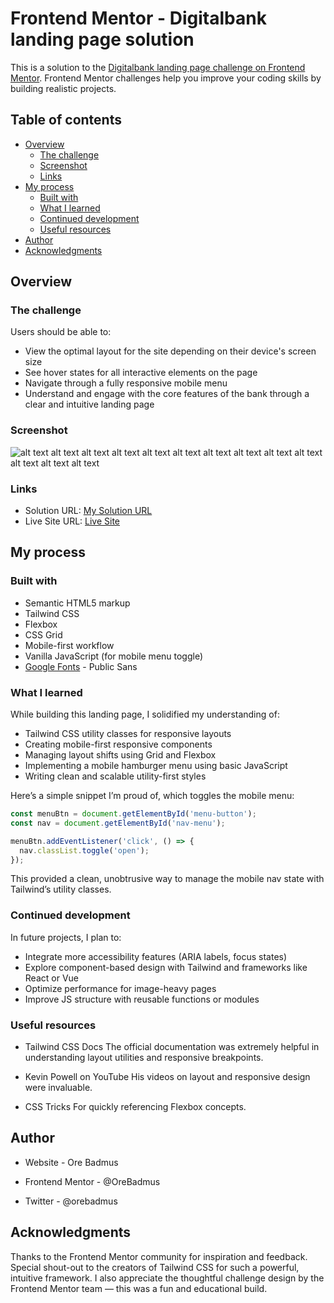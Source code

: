 # Frontend Mentor - Digitalbank landing page solution

This is a solution to the [Digitalbank landing page challenge on Frontend Mentor](https://www.frontendmentor.io/challenges/digital-bank-landing-page-WaUhkoDN). Frontend Mentor challenges help you improve your coding skills by building realistic projects.

## Table of contents

- [Overview](#overview)
  - [The challenge](#the-challenge)
  - [Screenshot](#screenshot)
  - [Links](#links)
- [My process](#my-process)
  - [Built with](#built-with)
  - [What I learned](#what-i-learned)
  - [Continued development](#continued-development)
  - [Useful resources](#useful-resources)
- [Author](#author)
- [Acknowledgments](#acknowledgments)

## Overview

### The challenge

Users should be able to:

- View the optimal layout for the site depending on their device's screen size
- See hover states for all interactive elements on the page
- Navigate through a fully responsive mobile menu
- Understand and engage with the core features of the bank through a clear and intuitive landing page

### Screenshot

![![alt text](image.png) ![alt text](image-1.png) ![alt text](image-2.png) ![alt text](image-3.png) ![alt text](image-4.png) ![alt text](image-12.png) ![alt text](image-5.png) ![alt text](image-6.png) ![alt text](image-7.png) ![alt text](image-8.png) ![alt text](image-9.png) ![alt text](image-10.png) ![alt text](image-11.png)](./screenshot.jpg)

### Links

- Solution URL: [My Solution URL](https://github.com/OreBadmus/digitalbank-landing-page.git)
- Live Site URL: [Live Site](https://orebadmus.github.io/digitalbank-landing-page/)

## My process

### Built with

- Semantic HTML5 markup
- Tailwind CSS
- Flexbox
- CSS Grid
- Mobile-first workflow
- Vanilla JavaScript (for mobile menu toggle)
- [Google Fonts](https://fonts.google.com/specimen/Public+Sans) - Public Sans

### What I learned

While building this landing page, I solidified my understanding of:

- Tailwind CSS utility classes for responsive layouts
- Creating mobile-first responsive components
- Managing layout shifts using Grid and Flexbox
- Implementing a mobile hamburger menu using basic JavaScript
- Writing clean and scalable utility-first styles

Here’s a simple snippet I’m proud of, which toggles the mobile menu:

```js
const menuBtn = document.getElementById('menu-button');
const nav = document.getElementById('nav-menu');

menuBtn.addEventListener('click', () => {
  nav.classList.toggle('open');
});
```
This provided a clean, unobtrusive way to manage the mobile nav state with Tailwind’s utility classes.

### Continued development

In future projects, I plan to:

- Integrate more accessibility features (ARIA labels, focus states)
- Explore component-based design with Tailwind and frameworks like React or Vue
- Optimize performance for image-heavy pages
- Improve JS structure with reusable functions or modules

### Useful resources

 - Tailwind CSS Docs
   The official documentation was extremely helpful in understanding layout utilities and responsive breakpoints.

 - Kevin Powell on YouTube
   His videos on layout and responsive design were invaluable.

 - CSS Tricks
   For quickly referencing Flexbox concepts.

## Author

 - Website - Ore Badmus

 - Frontend Mentor - @OreBadmus
 
 - Twitter - @orebadmus

## Acknowledgments

Thanks to the Frontend Mentor community for inspiration and feedback. Special shout-out to the creators of Tailwind CSS for such a powerful, intuitive framework. I also appreciate the thoughtful challenge design by the Frontend Mentor team — this was a fun and educational build.